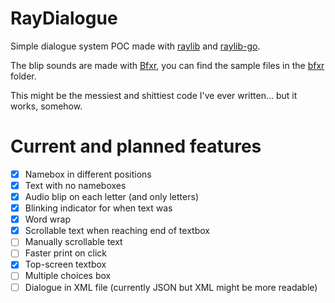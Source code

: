 # RayDialogue

Simple dialogue system POC made with [raylib](https://www.raylib.com/index.html) and [raylib-go](https://github.com/gen2brain/raylib-go).

The blip sounds are made with [Bfxr](https://www.bfxr.net/), you can find the sample files in the [bfxr](https://github.com/DjMike238/raydialogbox/tree/master/bfxr) folder.

This might be the messiest and shittiest code I've ever written... but it works, somehow.

# Current and planned features

- [x] Namebox in different positions
- [x] Text with no nameboxes
- [x] Audio blip on each letter (and only letters)
- [x] Blinking indicator for when text was
- [x] Word wrap
- [x] Scrollable text when reaching end of textbox
- [ ] Manually scrollable text
- [ ] Faster print on click
- [x] Top-screen textbox
- [ ] Multiple choices box
- [ ] Dialogue in XML file (currently JSON but XML might be more readable)
